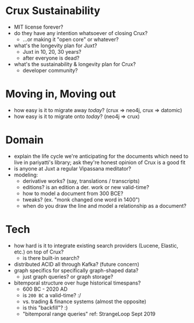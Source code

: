 # Crux Sustainability

- MIT license forever?
- do they have any intention whatsoever of closing Crux? 
  - ...or making it "open core" or whatever?
- what's the longevity plan for Juxt?
  - Juxt in 10, 20, 30 years?
  - after everyone is dead?
- what's the sustainability & longevity plan for Crux?
  - developer community?

# Moving in, Moving out

- how easy is it to migrate away *today*? 
  (crux => neo4j, crux => datomic)
- how easy is it to migrate onto *today*? 
  (neo4j => crux)

# Domain

- explain the life cycle we're anticipating for the documents which need to live in pariyatti's library; ask they're honest opinion of Crux is a good fit
- is anyone at Juxt a regular Vipassana meditator?
- modeling:
  - derivative works? (say, translations / transcripts)
  - editions? is an edition a der. work or new valid-time?
  - how to model a document from 300 BCE?
  - tweaks? (ex. "monk changed one word in 1400")
  - when do you draw the line and model a relationship as a document?

# Tech

- how hard is it to integrate existing search providers (Lucene, Elastic, etc.) on top of Crux?
  - is there built-in search?
- distributed ACID all through Kafka? (future concern)
- graph specifics for specifically graph-shaped data?
  - just graph queries? or graph storage?
- bitemporal structure over huge historical timespans?
  - 600 BC - 2020 AD
  - is `200 BC` a valid-time? :/
  - vs. trading & finance systems (almost the opposite)
  - is this "backfill"? :)
  - "bitemporal range queries" ref: StrangeLoop Sept 2019

